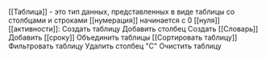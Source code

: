 [[Таблица]] - это тип данных, представленных в виде таблицы со столбцами и строками
[[нумерация]] начинается с 0 [[нуля]]
[[активности]]:
Создать таблицу
Добавить столбец
Создать [[Словарь]]
Добавить [[сроку]]
Объединить таблицы
[[Сортировать таблицу]]
Фильтровать таблицу
Удалить столбец "С"
Очистить таблицу

